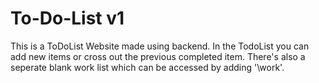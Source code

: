 # To-Do-List v1
This is a ToDoList Website made using backend. In the TodoList you can add new items or cross out the previous completed item. There's also a seperate blank work list which can be accessed by adding '\work'.
